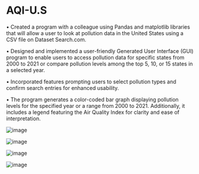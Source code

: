 # AQI-U.S
•	Created a program with a colleague using Pandas and matplotlib libraries that will allow a user to look at pollution data in the United States using a CSV file on Dataset Search.com.

•	Designed and implemented a user-friendly Generated User Interface (GUI) program to enable users to access pollution data for specific states from 2000 to 2021 or compare pollution levels among the top 5, 10, or 15 states in a selected year.

•	Incorporated features prompting users to select pollution types and confirm search entries for enhanced usability.

•	The program generates a color-coded bar graph displaying pollution levels for the specified year or a range from 2000 to 2021. Additionally, it includes a legend featuring the Air Quality Index for clarity and ease of interpretation.

![image](https://github.com/user-attachments/assets/c838e8ad-042f-4e97-88f6-cd1dffd8d7dd)

![image](https://github.com/user-attachments/assets/266ad8a9-49d8-49ce-8589-913bb71e746c)

![image](https://github.com/user-attachments/assets/1d29380f-43ed-4b29-a03c-07e4f1d1a5c6)

![image](https://github.com/user-attachments/assets/ebabf67a-9a7f-4f01-83a6-14c6e3a00f74)
